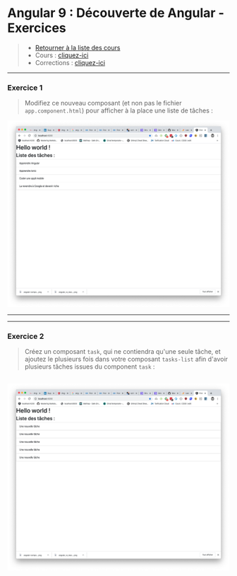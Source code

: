 # Angular 9 : Découverte de Angular - Exercices
> - [Retourner à la liste des cours](../readme.md)
> - Cours : [cliquez-ici](01.md)
> - Corrections : [cliquez-ici](corrections.md)

---
### Exercice 1
> Modifiez ce nouveau composant (et non pas le fichier `app.component.html`) pour afficher à la place une liste de tâches :

![Tasks](img/tasksulli.png)

--- 

---
### Exercice 2
> Créez un composant `task`, qui ne contiendra qu'une seule tâche, et ajoutez le plusieurs fois dans votre composant `tasks-list` afin d'avoir plusieurs tâches issues du component `task` :

![](img/new-taskslist.png)
---